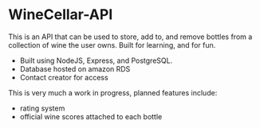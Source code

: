# WineCellar-API

This is an API that can be used to store, add to, and remove bottles from a collection of wine the user owns. Built for learning, and for fun.
- Built using NodeJS, Express, and PostgreSQL.
- Database hosted on amazon RDS
- Contact creator for access

This is very much a work in progress, planned features include:
- rating system
- official wine scores attached to each bottle
